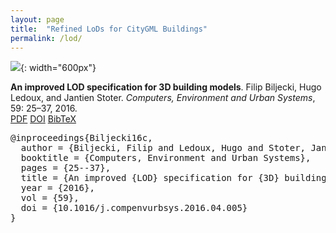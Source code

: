 ```yaml
---
layout: page
title:  "Refined LoDs for CityGML Buildings"
permalink: /lod/
---
```


![](lodtud.png){: width="600px"}

<div class="filteredelement"><strong>An improved LOD specification for 3D building models</strong>. Filip Biljecki, Hugo Ledoux, and Jantien Stoter. <em>Computers, Environment and Urban Systems</em>, 59: 25&ndash;37, 2016. <br /> <a href="https://repository.tudelft.nl/islandora/object/uuid:2d49a066-4e79-4608-b31f-bce54d92d0b5/datastream/OBJ/download"><i class="fas fa-file-pdf"></i> PDF</a> <a href="http://doi.org/10.1016/j.compenvurbsys.2016.04.005"><i class="fas fa-external-link-alt"></i> DOI</a> <a href="#bibBiljecki16c" data-toggle="collapse"><i class="fas fa-caret-square-down"></i> BibTeX</a><div id="bibBiljecki16c" class="collapse" tabindex="-1"><pre class="bibtex">@inproceedings{Biljecki16c,
  author = {Biljecki, Filip and Ledoux, Hugo and Stoter, Jantien},
  booktitle = {Computers, Environment and Urban Systems},
  pages = {25--37},
  title = {An improved {LOD} specification for {3D} building models},
  year = {2016},
  vol = {59},
  doi = {10.1016/j.compenvurbsys.2016.04.005}
}</pre></div></div>


